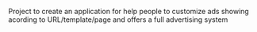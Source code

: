 Project to create an application for help people to customize ads showing acording to URL/template/page and offers a full advertising system